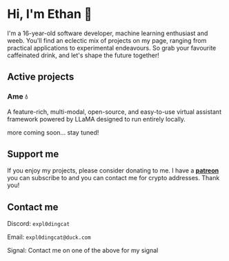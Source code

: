 # Hi, I'm Ethan 🍵

I'm a 16-year-old software developer, machine learning enthusiast and weeb. You'll find an eclectic mix of projects on my page, ranging from practical applications to experimental endeavours. So grab your favourite caffeinated drink, and let's shape the future together!

## Active projects

### Ame 💧
A feature-rich, multi-modal, open-source, and easy-to-use virtual assistant framework powered by LLaMA designed to run entirely locally.

more coming soon... stay tuned!

## Support me

If you enjoy my projects, please consider donating to me. I have a **[patreon](https://www.patreon.com/Expl0dingCat)** you can subscribe to and you can contact me for crypto addresses. Thank you!

## Contact me

Discord: `expl0dingcat`

Email: `expl0dingcat@duck.com`

Signal: Contact me on one of the above for my signal

